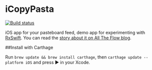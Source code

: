 # iCopyPasta

[![Build status](https://www.bitrise.io/app/a6a84abcb04b1391.svg?token=ioZlp5ODZ0vTiN7_dXZfEw&branch=master)](http://www.bitrise.io)

iOS app for your pasteboard feed, demo app for experimenting with [RxSwift](https://github.com/ReactiveX/RxSwift). You can read the [story about it on All The Flow blog](https://blog.alltheflow.com/rxswift-at-first-sight/).

##Install with Carthage

Run `brew update && brew install carthage`, then `carthage update --platform iOS` and press :arrow_forward: in your Xcode.
